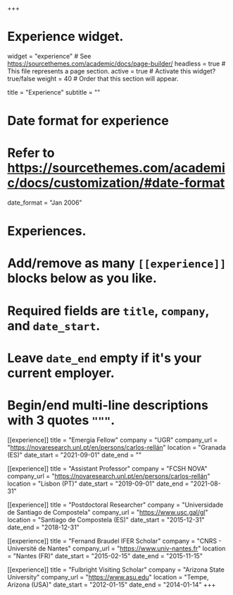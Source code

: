 +++
# Experience widget.
widget = "experience"  # See https://sourcethemes.com/academic/docs/page-builder/
headless = true  # This file represents a page section.
active = true  # Activate this widget? true/false
weight = 40  # Order that this section will appear.

title = "Experience"
subtitle = ""

# Date format for experience
#   Refer to https://sourcethemes.com/academic/docs/customization/#date-format
date_format = "Jan 2006"

# Experiences.
#   Add/remove as many `[[experience]]` blocks below as you like.
#   Required fields are `title`, `company`, and `date_start`.
#   Leave `date_end` empty if it's your current employer.
#   Begin/end multi-line descriptions with 3 quotes `"""`.

[[experience]]
  title = "Emergia Fellow"
  company = "UGR"
  company_url = "https://novaresearch.unl.pt/en/persons/carlos-rellán"
  location = "Granada (ES)"
  date_start = "2021-09-01"
  date_end = ""
  
[[experience]]
  title = "Assistant Professor"
  company = "FCSH NOVA"
  company_url = "https://novaresearch.unl.pt/en/persons/carlos-rellán"
  location = "Lisbon (PT)"
  date_start = "2019-09-01"
  date_end = "2021-08-31"

[[experience]]
  title = "Postdoctoral Researcher"
  company = "Universidade de Santiago de Compostela"
  company_url = "https://www.usc.gal/gl"
  location = "Santiago de Compostela (ES)"
  date_start = "2015-12-31"
  date_end = "2018-12-31"

[[experience]]
  title = "Fernand Braudel IFER Scholar"
  company = "CNRS - Université de Nantes"
  company_url = "https://www.univ-nantes.fr"
  location = "Nantes (FR)"
  date_start = "2015-02-15"
  date_end = "2015-11-15"

[[experience]]
  title = "Fulbright Visiting Scholar"
  company = "Arizona State University"
  company_url = "https://www.asu.edu"
  location = "Tempe, Arizona (USA)"
  date_start = "2012-01-15"
  date_end = "2014-01-14"
+++
